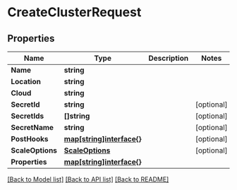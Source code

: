 # CreateClusterRequest

## Properties

Name | Type | Description | Notes
------------ | ------------- | ------------- | -------------
**Name** | **string** |  | 
**Location** | **string** |  | 
**Cloud** | **string** |  | 
**SecretId** | **string** |  | [optional] 
**SecretIds** | **[]string** |  | [optional] 
**SecretName** | **string** |  | [optional] 
**PostHooks** | [**map[string]interface{}**](.md) |  | [optional] 
**ScaleOptions** | [**ScaleOptions**](ScaleOptions.md) |  | [optional] 
**Properties** | [**map[string]interface{}**](.md) |  | 

[[Back to Model list]](../README.md#documentation-for-models) [[Back to API list]](../README.md#documentation-for-api-endpoints) [[Back to README]](../README.md)


